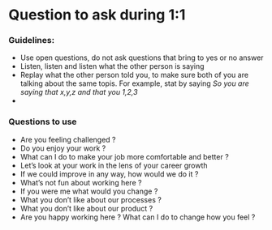 # Question to ask during 1:1

### Guidelines:
* Use open questions, do not ask questions that bring to yes or no answer
* Listen, listen and listen what the other person is saying
* Replay what the other person told you, to make sure both of you are talking about the same topis. For example, stat by saying _So you are saying that x,y,z and that you 1,2,3_
* 


### Questions to use 
* Are you feeling challenged ?
* Do you enjoy your work ?
* What can I do to make your job more comfortable and better ? 
* Let’s look at your work in the lens of your career growth 
* If we could improve in any way, how would we do it ? 
* What’s not fun about working here ?
* If you were me what would you change ? 
* What you don’t like about our processes ? 
* What you don’t like about our product ? 
* Are you happy working here ? What can I do to change how you feel ? 
